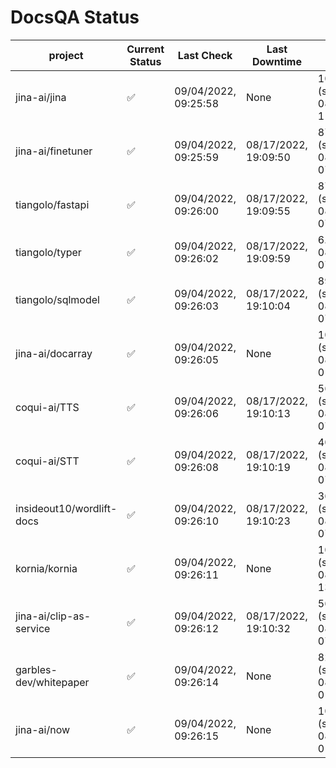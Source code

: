 # DocsQA Status

|         project         |Current Status|     Last Check     |   Last Downtime    |              % Uptime              |
|-------------------------|--------------|--------------------|--------------------|------------------------------------|
|jina-ai/jina             |✅            |09/04/2022, 09:25:58|None                |100.000 (since 08/29/2022, 11:24:14)|
|jina-ai/finetuner        |✅            |09/04/2022, 09:25:59|08/17/2022, 19:09:50|878.143 (since 08/15/2022, 07:09:42)|
|tiangolo/fastapi         |✅            |09/04/2022, 09:26:00|08/17/2022, 19:09:55|877.978 (since 08/15/2022, 07:09:42)|
|tiangolo/typer           |✅            |09/04/2022, 09:26:02|08/17/2022, 19:09:59|6.382 (since 08/15/2022, 07:09:42)  |
|tiangolo/sqlmodel        |✅            |09/04/2022, 09:26:03|08/17/2022, 19:10:04|892.287 (since 08/15/2022, 07:09:42)|
|jina-ai/docarray         |✅            |09/04/2022, 09:26:05|None                |100.000 (since 08/24/2022, 01:39:12)|
|coqui-ai/TTS             |✅            |09/04/2022, 09:26:06|08/17/2022, 19:10:13|56.696 (since 08/15/2022, 07:09:42) |
|coqui-ai/STT             |✅            |09/04/2022, 09:26:08|08/17/2022, 19:10:19|403.946 (since 08/15/2022, 07:09:42)|
|insideout10/wordlift-docs|✅            |09/04/2022, 09:26:10|08/17/2022, 19:10:23|366.337 (since 08/15/2022, 07:09:42)|
|kornia/kornia            |✅            |09/04/2022, 09:26:11|None                |100.000 (since 08/30/2022, 13:49:49)|
|jina-ai/clip-as-service  |✅            |09/04/2022, 09:26:12|08/17/2022, 19:10:32|56.813 (since 08/15/2022, 07:09:42) |
|garbles-dev/whitepaper   |✅            |09/04/2022, 09:26:14|None                |82.706 (since 08/24/2022, 01:39:12) |
|jina-ai/now              |✅            |09/04/2022, 09:26:15|None                |100.000 (since 08/24/2022, 01:39:12)|
